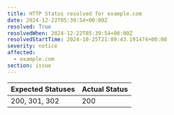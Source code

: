 ```yaml
---
title: HTTP Status resolved for example.com
date: 2024-12-22T05:39:54+00:00Z
resolved: True
resolvedWhen: 2024-12-22T05:39:54+00:00Z
resolvedStartTime: 2024-10-25T21:09:43.191474+00:00
severity: notice
affected:
  - example.com
section: issue
---
```


| Expected Statuses | Actual Status  |
|-------------------|----------------|
| 200, 301, 302 | 200 |
